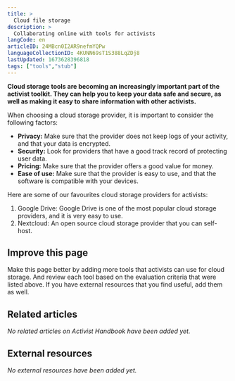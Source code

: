 ```yaml
---
title: >
  Cloud file storage
description: >
  Collaborating online with tools for activists
langCode: en
articleID: 24MBcn0I2AR9nefmYQPw
languageCollectionID: 4KUNN69sT1S388LqZDj8
lastUpdated: 1673628396818
tags: ["tools","stub"]
---
```


**Cloud storage tools are becoming an increasingly important part of the activist toolkit. They can help you to keep your data safe and secure, as well as making it easy to share information with other activists.**

When choosing a cloud storage provider, it is important to consider the following factors:

-   **Privacy:** Make sure that the provider does not keep logs of your activity, and that your data is encrypted.
-   **Security:** Look for providers that have a good track record of protecting user data.
-   **Pricing:** Make sure that the provider offers a good value for money.
-   **Ease of use:** Make sure that the provider is easy to use, and that the software is compatible with your devices.

Here are some of our favourites cloud storage providers for activists:

1.  Google Drive: Google Drive is one of the most popular cloud storage providers, and it is very easy to use.
2.  Nextcloud: An open source cloud storage provider that you can self-host.

## Improve this page

Make this page better by adding more tools that activists can use for cloud storage. And review each tool based on the evaluation criteria that were listed above. If you have external resources that you find useful, add them as well.

## Related articles

_No related articles on Activist Handbook have been added yet._

## External resources

_No external resources have been added yet._